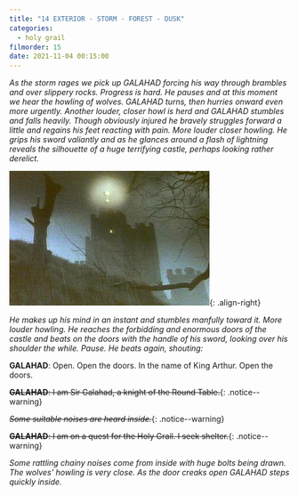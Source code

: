 ```yaml
---
title: "14 EXTERIOR - STORM - FOREST - DUSK"
categories:
  - holy grail
filmorder: 15
date: 2021-11-04 00:15:00
---
```


_As the storm rages we pick up GALAHAD forcing his way through brambles and over slippery rocks. Progress is hard. He pauses and at this moment we hear the howling of wolves. GALAHAD turns, then hurries onward even more urgently. Another louder, closer howl is herd and GALAHAD stumbles and falls heavily. Though obviously injured he bravely struggles forward a little and regains his feet reacting with pain. More louder closer howling. He grips his sword valiantly and as he glances around a flash of lightning reveals the silhouette of a huge terrifying castle, perhaps looking rather derelict._

![The Castle Anthrax](/images/anthrax1.jpg){: .align-right}

_He makes up his mind in an instant and stumbles manfully toward it. More louder howling. He reaches the forbidding and enormous doors of the castle and beats on the doors with the handle of his sword, looking over his shoulder the while. Pause. He beats again, shouting:_

**GALAHAD**: Open. Open the doors. In the name of King Arthur. Open the doors.

<span>~~**GALAHAD**: I am Sir Galahad, a knight of the Round Table.~~</span>{: .notice--warning}

<span>~~_Some suitable noises are heard inside._~~</span>{: .notice--warning}

<span>~~**GALAHAD**: I am on a quest for the Holy Grail. I seek shelter.~~</span>{: .notice--warning}

_Some rattling chainy noises come from inside with huge bolts being drawn. The wolves' howling is very close. As the door creaks open GALAHAD steps quickly inside._